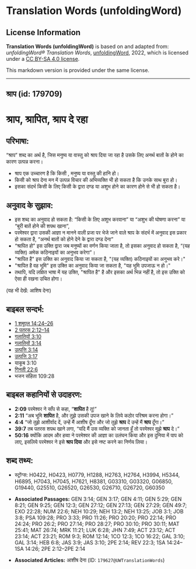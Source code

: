 # Translation Words (unfoldingWord)

## License Information

**Translation Words (unfoldingWord)** is based on and adapted from: _unfoldingWord® Translation Words_, [unfoldingWord](https://unfoldingword.org/utw), 2022, which is licensed under a [CC BY-SA 4.0 license](https://creativecommons.org/licenses/by-sa/4.0/legalcode.en).

This markdown version is provided under the same license.



--------------------------------

## श्राप (id: 179709)

श्राप, श्रापित, श्राप दे रहा
============================

परिभाषा:
--------

“श्राप” शब्द का अर्थ है, जिस मनुष्य या वास्तु को श्राप दिया जा रहा है उसके लिए अनर्थ बातों के होने का कारण उत्पन्न करना।

* श्राप एक उच्चारण है कि किसी , मनुष्य या वस्तु की हानि हो।
* किसी को श्राप देना मन में उत्पन्न विचार की अभिव्यक्ति भी हो सकता है कि उनके साथ बुरा हो।
* इसका संदर्भ किसी के लिए किसी के द्वारा दण्ड या अशुभ होने का कारण होने से भी हो सकता है।

अनुवाद के सुझाव:
----------------

* इस शब्द का अनुवाद हो सकता है: “किसी के लिए अशुभ करवाना” या “अशुभ की घोषणा करना” या “बुरी बातें होने की शपथ खाना”,
* परमेश्वर द्वारा उसकी आज्ञा न मानने वाली प्रजा पर भेजे जाने वाले श्राप के संदर्भ में अनुवाद इस प्रकार हो सकता है, “अनर्थ बातों को होने देने के द्वारा दण्ड देना”
* “श्रापित हो” इस उक्ति द्वारा जब मनुष्यों का वर्णन किया जाता है, तो इसका अनुवाद हो सकता है, “(यह व्यक्ति) अमेक कठिनाइयों का अनुभव करेगा”।
* "श्रापित है" इस उक्ति का अनुवाद किया जा सकता है, "(यह व्यक्ति) कठिनाइयों का अनुभव करे।"
* "श्रापित है वह भूमि" इस उक्ति का अनुवाद किया जा सकता है, "यह भूमि उपजाऊ न हो।"
* तथापि, यदि लक्षित भाषा में यह उक्ति, "श्रापित है" है और इसका अर्थ भिन्न नहीं है, तो इस उक्ति को ऐसा ही रखना उचित होगा।

(यह भी देखें: आशिष देना)

बाइबल सन्दर्भ:
--------------

* [1 शमूएल 14:24–26](https://ref.ly/1Sam0:0)
* [2 पतरस 2:12–14](https://ref.ly/2Pet0:0)
* [गलातियों 3:10](https://ref.ly/Gal3:10)
* [गलातियों 3:14](https://ref.ly/Gal3:14)
* [उत्पत्ति 3:14](https://ref.ly/Gen3:14)
* [उत्पत्ति 3:17](https://ref.ly/Gen3:17)
* याकूब 3:10
* [गिनती 22:6](https://ref.ly/Num22:6)
* भजन संहिता 109:28

बाइबल कहानियों से उदाहरण:
-------------------------

* **2:09** परमेश्वर ने साँप से कहा, “**शापित** है तू!”
* **2:11** “अब भूमि **शापित** है, और तुझे उसकी उपज खाने के लिये कठोर परिश्रम करना होगा।”
* **4:4** “जो तुझे आशीर्वाद दें, उन्हें मैं आशीष दूँगा और जो तुझे **श्राप** दें उन्हें मैं **श्राप** दूँगा।”
* **39:7** तब पतरस शपथ खाने लगा, “यदि मैं उस व्यक्ति को जानता हूँ तो परमेश्वर मुझे **श्राप** दे।”
* **50:16** क्योंकि आदम और हव्वा ने परमेश्वर की आज्ञा का उलंघन किया और इस दुनिया में पाप को लाए, इसलिये परमेश्वर ने इसे **श्राप दिया** और इसे नष्ट करने का निर्णय लिया।

शब्द तथ्य:
----------

* स्ट्रोंग्स: H0422, H0423, H0779, H1288, H2763, H2764, H3994, H5344, H6895, H7043, H7045, H7621, H8381, G03310, G03320, G06850, G19440, G25510, G26520, G26530, G26710, G26720, G60350

* **Associated Passages:** GEN 3:14; GEN 3:17; GEN 4:11; GEN 5:29; GEN 8:21; GEN 9:25; GEN 12:3; GEN 27:12; GEN 27:13; GEN 27:29; GEN 49:7; EXO 22:28; NUM 22:6; NEH 10:29; NEH 13:2; NEH 13:25; JOB 3:1; JOB 3:8; PSA 109:28; PRO 3:33; PRO 11:26; PRO 20:20; PRO 22:14; PRO 24:24; PRO 26:2; PRO 27:14; PRO 28:27; PRO 30:10; PRO 30:11; MAT 25:41; MAT 26:74; MRK 11:21; LUK 6:28; JHN 7:49; ACT 23:12; ACT 23:14; ACT 23:21; ROM 9:3; ROM 12:14; 1CO 12:3; 1CO 16:22; GAL 3:10; GAL 3:14; HEB 6:8; JAS 3:9; JAS 3:10; 2PE 2:14; REV 22:3; 1SA 14:24–1SA 14:26; 2PE 2:12–2PE 2:14
* **Associated Articles:** आशीष देना (ID: `179627@UWTranslationWords`)

